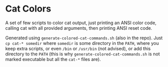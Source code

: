 # Cat Colors
A set of few scripts to color cat output, just printing an ANSI color code,
calling cat with all provided arguments, then printing ANSI reset code.

Generated using `generate-colored-cat-commands.sh` (also in the repo). Just
`cp cat-* somedir` where `somedir` is some directory in the `PATH`, where
you keep extra scripts, or even `/bin` or `/usr/bin` (not advised), or add
this directory to the `PATH` (this is why `generate-colored-cat-commands.sh`
is not marked executable but all the `cat-*` files are).
